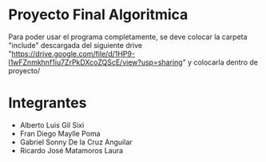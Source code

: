 # Proyecto Final Algoritmica

Para poder usar el programa completamente, se deve colocar la carpeta "include" descargada del siguiente drive "https://drive.google.com/file/d/1HP9-l1wFZnmkhnf1iu7ZrPkDXcoZQScE/view?usp=sharing" y colocarla dentro de proyecto/

# Integrantes

- Alberto Luis Gil Sixi
- Fran Diego Maylle Poma
- Gabriel Sonny De la Cruz Anguilar
- Ricardo José Matamoros Laura
